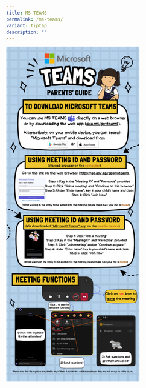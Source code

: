 ```yaml
---
title: MS TEAMS
permalink: /ms-teams/
variant: tiptap
description: ""
---
```

<p></p>
<p></p>
<p></p>
<div class="isomer-image-wrapper">
<img style="width: 70%;" height="auto" width="100%" alt="" src="/images/TEAMS__2_.png">
</div>
<p></p>